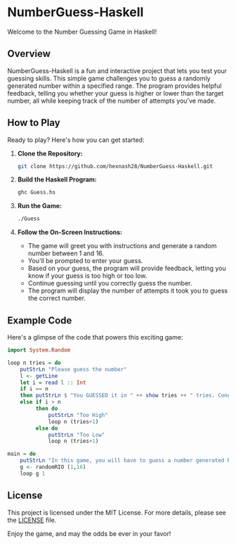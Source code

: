 # NumberGuess-Haskell

Welcome to the Number Guessing Game in Haskell!

## Overview

NumberGuess-Haskell is a fun and interactive project that lets you test your guessing skills. This simple game challenges you to guess a randomly generated number within a specified range. The program provides helpful feedback, telling you whether your guess is higher or lower than the target number, all while keeping track of the number of attempts you've made.

## How to Play

Ready to play? Here's how you can get started:

1. **Clone the Repository:**
   ```bash
   git clone https://github.com/hexnash28/NumberGuess-Haskell.git
   ```

2. **Build the Haskell Program:**
   ```bash
   ghc Guess.hs
   ```

3. **Run the Game:**
   ```bash
   ./Guess
   ```

4. **Follow the On-Screen Instructions:**
   - The game will greet you with instructions and generate a random number between 1 and 16.
   - You'll be prompted to enter your guess.
   - Based on your guess, the program will provide feedback, letting you know if your guess is too high or too low.
   - Continue guessing until you correctly guess the number.
   - The program will display the number of attempts it took you to guess the correct number.

## Example Code

Here's a glimpse of the code that powers this exciting game:

```haskell
import System.Random 

loop n tries = do
    putStrLn "Please guess the number"
    l <- getLine
    let i = read l :: Int
    if i == n
    then putStrLn $ "You GUESSED it in " ++ show tries ++ " tries. Congratulations!!!!"
    else if i > n
         then do
             putStrLn "Too High"
             loop n (tries+1)
         else do
             putStrLn "Too Low"
             loop n (tries+1)

main = do
    putStrLn "In this game, you will have to guess a number generated by the computer between 1 and 16. Let's START!!!"
    g <- randomRIO (1,16)
    loop g 1
```

## License

This project is licensed under the MIT License. For more details, please see the [LICENSE](LICENSE) file.

Enjoy the game, and may the odds be ever in your favor!

